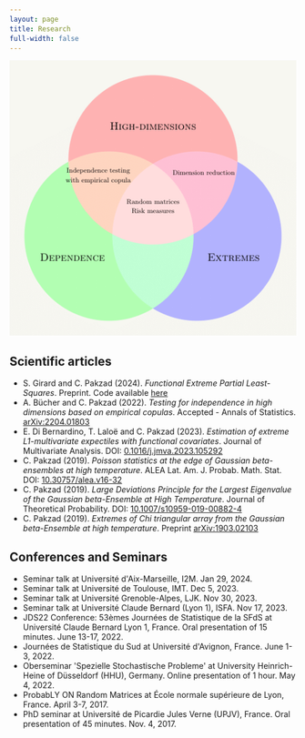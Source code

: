 ```yaml
---
layout: page
title: Research
full-width: false
---
```


![Venn](/Venn_2_05_image.png)


## Scientific articles
- S. Girard and C. Pakzad (2024). *Functional Extreme Partial Least-Squares*. Preprint. Code available [here](FEPLS.ipynb)
- A. Bücher and C. Pakzad (2022). *Testing for independence in high dimensions based on empirical copulas*. Accepted - Annals of Statistics. [arXiv:2204.01803](https://arxiv.org/pdf/2204.01803.pdf)
- E. Di Bernardino, T. Laloë and C. Pakzad (2023). *Estimation of extreme L1-multivariate expectiles with functional covariates*. Journal of Multivariate Analysis. DOI: [0.1016/j.jmva.2023.105292](https://www.sciencedirect.com/science/article/pii/S0047259X23001380)
- C. Pakzad (2019). *Poisson statistics at the edge of Gaussian beta-ensembles at high temperature*. ALEA Lat. Am. J. Probab. Math. Stat. DOI: [10.30757/alea.v16-32](https://arxiv.org/pdf/1804.08214.pdf)
- C. Pakzad (2019). *Large Deviations Principle for the Largest Eigenvalue of the Gaussian beta-Ensemble at High Temperature*. Journal of Theoretical Probability. DOI: [10.1007/s10959-019-00882-4](https://arxiv.org/pdf/1806.07651.pdf)
- C. Pakzad (2019). *Extremes of Chi triangular array from the Gaussian beta-Ensemble at high temperature*. Preprint [arXiv:1903.02103](https://arxiv.org/pdf/1903.02103.pdf)

## Conferences and Seminars

- Seminar talk at Université d'Aix-Marseille, I2M. Jan 29, 2024.
- Seminar talk at Université de Toulouse, IMT. Dec 5, 2023.  
- Seminar talk at Université Grenoble-Alpes, LJK. Nov 30, 2023. 
- Seminar talk at Université Claude Bernard (Lyon 1), ISFA. Nov 17, 2023.
- JDS22 Conference: 53èmes Journées de Statistique de la SFdS at Université Claude Bernard Lyon 1, France. Oral presentation of 15 minutes. June 13-17, 2022.
- Journées de Statistique du Sud at Université d'Avignon, France. June 1-3, 2022.
- Oberseminar 'Spezielle Stochastische Probleme' at University Heinrich-Heine of Düsseldorf (HHU), Germany. Online presentation of 1 hour. May 4, 2022. 
- ProbabLY ON Random Matrices at École normale supérieure de Lyon, France. April 3-7, 2017.
- PhD seminar at Université de Picardie Jules Verne (UPJV), France. Oral presentation of 45 minutes. Nov. 4, 2017.
